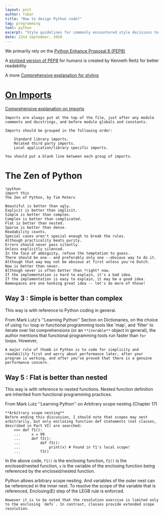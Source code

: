 ```yaml
---
layout: post
author: fubar
title: "How to design Python code?"
tag: programming
tool: python
excerpt: "Style guidelines for commonly encountered style decisions to be made while coding in python. We rely on the PEP guidelines to resolve them."
date: 22nd September, 2020
---
```


We primarily rely on the [Python Enhance Proposal 8 (PEP8)](https://www.python.org/dev/peps/pep-0008/)

A [stylized version of PEP8](https://pep8.org/) for humans is created by Kenneth Reitz for better readability

A more [Comprehensive explanation for styling](https://realpython.com/python-code-quality/)


# [On Imports](https://www.python.org/dev/peps/pep-0008/#id23)


[Comprehensive explanation on imports](https://realpython.com/absolute-vs-relative-python-imports/#relative-imports)

    Imports are always put at the top of the file, just after any module comments and docstrings, and before module globals and constants.

    Imports should be grouped in the following order:

        Standard library imports.
        Related third party imports.
        Local application/library specific imports.

    You should put a blank line between each group of imports.

# The Zen of Python

    !python
    import this
    The Zen of Python, by Tim Peters

    Beautiful is better than ugly.
    Explicit is better than implicit.
    Simple is better than complex.
    Complex is better than complicated.
    Flat is better than nested.
    Sparse is better than dense.
    Readability counts.
    Special cases aren't special enough to break the rules.
    Although practicality beats purity.
    Errors should never pass silently.
    Unless explicitly silenced.
    In the face of ambiguity, refuse the temptation to guess.
    There should be one-- and preferably only one --obvious way to do it.
    Although that way may not be obvious at first unless you're Dutch.
    Now is better than never.
    Although never is often better than *right* now.
    If the implementation is hard to explain, it's a bad idea.
    If the implementation is easy to explain, it may be a good idea.
    Namespaces are one honking great idea -- let's do more of those!

## Way 3 : Simple is better than complex

This way is with reference to Python coding in general.

From Mark Lutz's ''Learning Python'' Section on Dictionaries, on the choice of using `for` loop or functional programming tools like 'map', and 'filter' to iterate over list comprehensions (or an `**iterable**` object in general), the author mentions that functional programming tools run faster than `for` loops. However,


    A major rule of thumb in Python is to code for simplicity and readability first and worry about performance later, after your program is working, and after you’ve proved that there is a genuine performance concern.


## Way 5 : Flat is better than nested

This way is with reference to nested functions. Nested function definition are inherited from functional programming practices.

From Mark Lutz ''Learning Python'' on Arbitrary scope nesting (Chapter 17)

    **Arbitrary scope nesting**
    Before ending this discussion, I should note that scopes may nest arbitrarily, but only enclosing function def statements (not classes, described in Part VI) are searched:
        >>> def f1():
        ...     x = 99
        ...     def f2():
        ...         def f3():
        ...             print(x) # Found in f1's local scope!
        ...         f3()

In the above code, `f1()` is the enclosing function, `f2()` is the enclosed/nested function, `x` is the variable of the enclosing function being referenced by the enclosed/nested function.

Python allows arbitrary scope nesting. And variables of the outer nest can be referenced in the inner nest. To resolve the scope of the variable that is referenced, Enclosing(E) step of the LEGB rule is enforced.

    However it is to be noted that the resolution exercise is limited only to the enclosing `defs`. In contrast, classes provide extended scope resolution.
